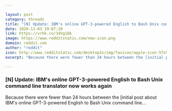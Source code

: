 ```yaml
---

layout: post
category: threads
title: "[N] Update: IBM's online GPT-3-powered English to Bash Unix command line translator now works again"
date: 2020-11-03 19:07:28
link: https://vrhk.co/34Vg1Qk
image: https://www.redditstatic.com/new-icon.png
domain: reddit.com
author: "reddit"
icon: http://www.redditstatic.com/desktop2x/img/favicon/apple-icon-57x57.png
excerpt: "Because there were fewer than 24 hours between the [initial post about IBM's online GPT-3-powered English to Bash Unix command line..."

---
```


### [N] Update: IBM's online GPT-3-powered English to Bash Unix command line translator now works again

Because there were fewer than 24 hours between the [initial post about IBM's online GPT-3-powered English to Bash Unix command line...